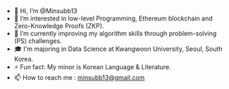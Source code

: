 - 👋 Hi, I’m @Minsubb13
- 👀 I’m interested in low-level Programming, Ethereum blockchain and Zero-Knowledge Proofs (ZKP).
- 🌱 I’m currently improving my algorithm skills through problem-solving (PS) challenges.
- 🎓 I'm majoring in Data Science at Kwangwoon University, Seoul, South Korea.
- ⚡ Fun fact: My minor is Korean Language & Literature.
- 📫 How to reach me : minsubb13@gmail.com


<!---
Minsubb13/Minsubb13 is a ✨ special ✨ repository because its `README.md` (this file) appears on your GitHub profile.
You can click the Preview link to take a look at your changes.
--->
